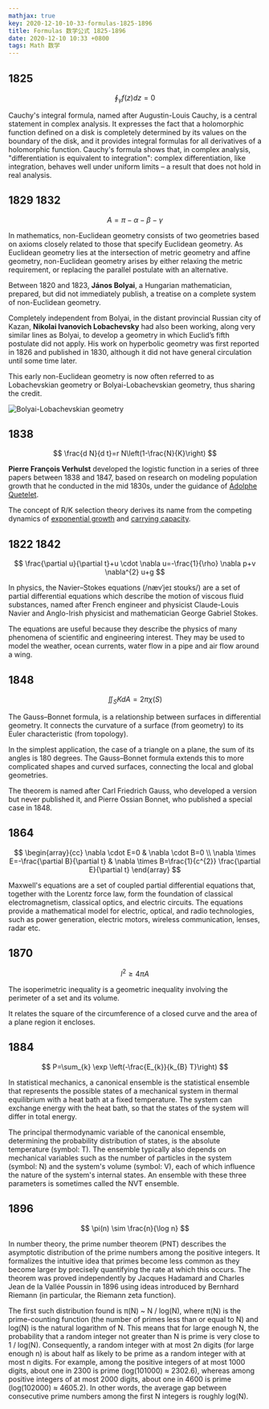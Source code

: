 ```yaml
---
mathjax: true
key: 2020-12-10-10-33-formulas-1825-1896
title: Formulas 数学公式 1825-1896
date: 2020-12-10 10:33 +0800
tags: Math 数学
---
```


## 1825

$$
\oint_{\gamma} f(z) d z=0
$$

 Cauchy's integral formula, named after Augustin-Louis Cauchy, is a central statement in complex analysis. It expresses the fact that a holomorphic function defined on a disk is completely determined by its values on the boundary of the disk, and it provides integral formulas for all derivatives of a holomorphic function. Cauchy's formula shows that, in complex analysis, "differentiation is equivalent to integration": complex differentiation, like integration, behaves well under uniform limits – a result that does not hold in real analysis.

## 1829 1832

$$
A=\pi-\alpha-\beta-\gamma
$$

In mathematics, non-Euclidean geometry consists of two geometries based on axioms closely related to those that specify Euclidean geometry. As Euclidean geometry lies at the intersection of metric geometry and affine geometry, non-Euclidean geometry arises by either relaxing the metric requirement, or replacing the parallel postulate with an alternative.

Between 1820 and 1823, **János Bolyai**, a Hungarian mathematician, prepared, but did not immediately publish, a treatise on a complete system of non-Euclidean geometry.

Completely independent from Bolyai, in the distant provincial Russian city of Kazan, **Nikolai Ivanovich Lobachevsky** had also been working, along very similar lines as Bolyai, to develop a geometry in which Euclid’s fifth postulate did not apply. His work on hyperbolic geometry was first reported in 1826 and published in 1830, although it did not have general circulation until some time later.

This early non-Euclidean geometry is now often referred to as Lobachevskian geometry or Bolyai-Lobachevskian geometry, thus sharing the credit.

![Bolyai-Lobachevskian geometry](https://tenetai.com/iclass/ne.gif)

## 1838

$$
\frac{d N}{d t}=r N\left(1-\frac{N}{K}\right)
$$

**Pierre François Verhulst** developed the logistic function in a series of three papers between 1838 and 1847, based on research on modeling population growth that he conducted in the mid 1830s, under the guidance of [Adolphe Quetelet](https://en.wikipedia.org/wiki/Adolphe_Quetelet).

The concept of R/K selection theory derives its name from the competing dynamics of [exponential growth](https://en.wikipedia.org/wiki/Exponential_growth) and [carrying capacity](https://en.wikipedia.org/wiki/Carrying_capacity).

## 1822 1842

$$
\frac{\partial u}{\partial t}+u \cdot \nabla u=-\frac{1}{\rho} \nabla p+v \nabla^{2} u+g
$$

In physics, the Navier–Stokes equations (/nævˈjeɪ stoʊks/) are a set of partial differential equations which describe the motion of viscous fluid substances, named after French engineer and physicist Claude-Louis Navier and Anglo-Irish physicist and mathematician George Gabriel Stokes.

The equations are useful because they describe the physics of many phenomena of scientific and engineering interest. They may be used to model the weather, ocean currents, water flow in a pipe and air flow around a wing.

## 1848

$$
\iint_{S} K d A=2 \pi \chi(S)
$$

The Gauss–Bonnet formula, is a relationship between surfaces in differential geometry. It connects the curvature of a surface (from geometry) to its Euler characteristic (from topology).

In the simplest application, the case of a triangle on a plane, the sum of its angles is 180 degrees. The Gauss–Bonnet formula extends this to more complicated shapes and curved surfaces, connecting the local and global geometries.

The theorem is named after Carl Friedrich Gauss, who developed a version but never published it, and Pierre Ossian Bonnet, who published a special case in 1848.

## 1864

$$
\begin{array}{cc}
\nabla \cdot E=0 & \nabla \cdot B=0 \\
\nabla \times E=-\frac{\partial B}{\partial t} & \nabla \times B=\frac{1}{c^{2}} \frac{\partial E}{\partial t}
\end{array}
$$

Maxwell's equations are a set of coupled partial differential equations that, together with the Lorentz force law, form the foundation of classical electromagnetism, classical optics, and electric circuits. The equations provide a mathematical model for electric, optical, and radio technologies, such as power generation, electric motors, wireless communication, lenses, radar etc.

## 1870

$$
l^{2} \geq 4 \pi A
$$

The isoperimetric inequality is a geometric inequality involving the perimeter of a set and its volume.

It relates the square of the circumference of a closed curve and the area of a plane region it encloses.

## 1884

$$
P=\sum_{k} \exp \left(-\frac{E_{k}}{k_{B} T}\right)
$$

In statistical mechanics, a canonical ensemble is the statistical ensemble that represents the possible states of a mechanical system in thermal equilibrium with a heat bath at a fixed temperature. The system can exchange energy with the heat bath, so that the states of the system will differ in total energy. 

The principal thermodynamic variable of the canonical ensemble, determining the probability distribution of states, is the absolute temperature (symbol: T). The ensemble typically also depends on mechanical variables such as the number of particles in the system (symbol: N) and the system's volume (symbol: V), each of which influence the nature of the system's internal states. An ensemble with these three parameters is sometimes called the NVT ensemble.

## 1896

$$
\pi(n) \sim \frac{n}{\log n}
$$

In number theory, the prime number theorem (PNT) describes the asymptotic distribution of the prime numbers among the positive integers. It formalizes the intuitive idea that primes become less common as they become larger by precisely quantifying the rate at which this occurs. The theorem was proved independently by Jacques Hadamard and Charles Jean de la Vallée Poussin in 1896 using ideas introduced by Bernhard Riemann (in particular, the Riemann zeta function).

The first such distribution found is π(N) ~ N / log(N), where π(N) is the prime-counting function (the number of primes less than or equal to N) and log(N) is the natural logarithm of N. This means that for large enough N, the probability that a random integer not greater than N is prime is very close to 1 / log(N). Consequently, a random integer with at most 2n digits (for large enough n) is about half as likely to be prime as a random integer with at most n digits. For example, among the positive integers of at most 1000 digits, about one in 2300 is prime (log(101000) ≈ 2302.6), whereas among positive integers of at most 2000 digits, about one in 4600 is prime (log(102000) ≈ 4605.2). In other words, the average gap between consecutive prime numbers among the first N integers is roughly log(N).

<!--more-->
